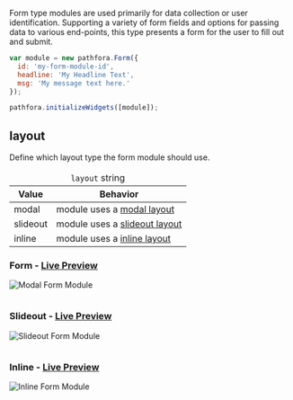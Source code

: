 Form type modules are used primarily for data collection or user identification. Supporting a variety of form fields and options for passing data to various end-points, this type presents a form for the user to fill out and submit.

``` javascript
var module = new pathfora.Form({
  id: 'my-form-module-id',
  headline: 'My Headline Text',
  msg: 'My message text here.'
});

pathfora.initializeWidgets([module]);
```

## layout

Define which layout type the form module should use.

<table>
  <thead>
    <tr>
      <td colspan="2" align="center"><code>layout</code> string</td>
    </tr>
    <tr>
      <th>Value</th>
      <th>Behavior</th>
    </tr>
  </thead>
  
  <tr>
    <td>modal</td>
    <td>module uses a <a href="../../layouts/modal">modal layout</a></td>
  </tr>
  <tr>
    <td>slideout</td>
    <td>module uses a <a href="../../layouts/slideout">slideout layout</a></td>
  </tr>
  <tr>
    <td>inline</td>
    <td>module uses a <a href="../../layouts/inline">inline layout</a></td>
  </tr>
</table>


<h3>Form - <a href="../../examples/preview/types/form/modal.html" target="_blank">Live Preview</a></h3>

![Modal Form Module](../examples/img/types/form/modal.png)

<pre data-src="../../examples/src/types/form/modal.js"></pre>


<h3>Slideout - <a href="../../examples/preview/types/form/slideout.html" target="_blank">Live Preview</a></h3>

![Slideout Form Module](../examples/img/types/form/slideout.png)

<pre data-src="../../examples/src/types/form/slideout.js"></pre>


<h3>Inline - <a href="../../examples/preview/types/form/inline.html" target="_blank">Live Preview</a></h3>

![Inline Form Module](../examples/img/types/form/inline.png)

<pre data-src="../../examples/src/types/form/inline.js"></pre>
